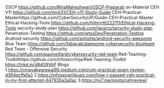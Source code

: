 OSCP https://github.com/RihaMaheshwari/OSCP-Preparati on-Material 
CEH V11 https://github.com/imrk51/CEH-v11-Study-Guide 
CEH-Practical-Masterhttps://github.com/CyberSecurityUP/Guide-CEH-Practical-Master
Ethical-Hacking-Tools https://github.com/hhhrrrttt222111/Ethical-Hacking-Tools 
security-study-plan https://github.com/jassics/security-study-plan 
Penetration-Testing https://github.com/wtsxDev/Penetration-Testing 
Android-security https://github.com/ashishb/android-security-awesome 
Blue Team https://github.com/fabacab/awesome-cybersecurity-blueteam 
Red Team - Offensive Security https://github.com/paulveillard/cybersecurity-red-team
Red-Teaming-Toolkithttps://github.com/infosecn1nja/Red-Teaming-Toolkit https://lnkd.in/d8dG9VkP
Blogs
1.https://vinayakagrawal95.medium.com/ceh-practical-exam-review-d364ecffefa3
2.https://infosecwriteups.com/how-i-passed-ceh-practical-in-my-first-attempt-647926a3a0ac
3.https://nx7.me/posts/cehreview/



